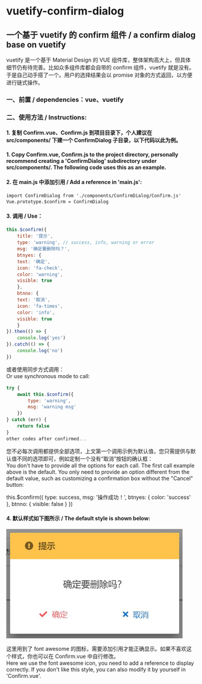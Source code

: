 # vuetify-confirm-dialog

## 一个基于 vuetify 的 confirm 组件 / a confirm dialog base on vuetify

vuetify 是一个基于 Material Design 的 VUE 组件库，整体架构高大上，但具体细节仍有待完善。比如众多组件库都会自带的 confirm 组件，vuetify 就是没有。于是自己动手搭了一个。用户的选择结果会以 promise 对象的方式返回，以方便进行链式操作。

### 一、前置 / dependencies：vue、vuetify

### 二、使用方法 / Instructions: 

#### 1. 复制 Confirm.vue、Confirm.js 到项目目录下，个人建议在 src/components/ 下建一个 ConfirmDialog 子目录，以下代码以此为例。  
#### 1. Copy Confirm.vue, Confirm.js to the project directory, personally recommend creating a 'ConfirmDialog' subdirectory under src/components/. The following code uses this as an example.

#### 2. 在 main.js 中添加引用 / Add a reference in 'main.js': 
    import ConfirmDialog from './components/ConfirmDialog/Confirm.js'
    Vue.prototype.$confirm = ConfirmDialog
    
#### 3. 调用 / Use：  
```js
this.$confirm({
    title: '提示',
    type: 'warning', // success, info, warning or error
    msg: '确定要删除吗？',
    btnyes: {
	text: '确定',
	icon: 'fa-check',
	color: 'warning', 
	visible: true
    },
    btnno: {
	text: '取消',
	icon: 'fa-times',
	color: 'info',
	visible: true
    }
}).then(() => {
    console.log('yes')
}).catch(() => {
    console.log('no')
})
```
或者使用同步方式调用：  
Or use synchronous mode to call:  
```js
try {
    await this.$confirm({
        type: 'warning',
        msg: 'warning msg'
    })
} catch (err) {
    return false
}
other codes after confirmed...
```
您不必每次调用都提供全部选项，上文第一个调用示例为默认值，您只需提供与默认值不同的选项即可，例如定制一个没有“取消”按钮的确认框：  
You don't have to provide all the options for each call. The first call example above is the default. You only need to provide an option different from the default value, such as customizing a confirmation box without the "Cancel" button: 

  this.$confirm({ type: success, msg: '操作成功！', btnyes: { color: 'success' }, btnno: { visible: false } })

#### 4. 默认样式如下图所示 / The default style is shown below: 
![image](https://github.com/cyyssly/vuetify-confirm-dialog/blob/master/confirm.JPG)

这里用到了 font awesome 的图标，需要添加引用才能正确显示。如果不喜欢这个样式，你也可以在 Confirm.vue 中自行修改。  
Here we use the font awesome icon, you need to add a reference to display correctly. If you don't like this style, you can also modify it by yourself in 'Confirm.vue'.
